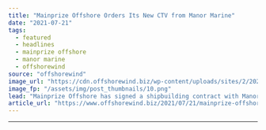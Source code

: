 ```yaml
---
title: "Mainprize Offshore Orders Its New CTV from Manor Marine"
date: "2021-07-21"
tags: 
  - featured
  - headlines
  - mainprize offshore
  - manor marine
  - offshorewind
source: "offshorewind"
image_url: "https://cdn.offshorewind.biz/wp-content/uploads/sites/2/2021/07/21135012/MO8-catamaran_-c-Mainprize-Offshore-Walker-Marine-Design.png"
image_fp: "/assets/img/post_thumbnails/10.png"
lead: "Mainprize Offshore has signed a shipbuilding contract with Manor Marine for a 26-metre Supa-Swath"
article_url: "https://www.offshorewind.biz/2021/07/21/mainprize-offshore-orders-its-new-ctv-from-manor-marine/"
---
```


---
